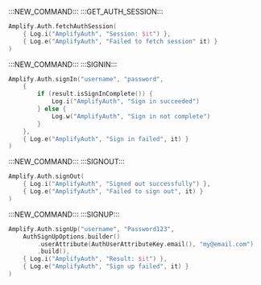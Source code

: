 :::NEW_COMMAND:::
:::GET_AUTH_SESSION:::
```kotlin
Amplify.Auth.fetchAuthSession(
    { Log.i("AmplifyAuth", "Session: $it") },
    { Log.e("AmplifyAuth", "Failed to fetch session" it) }
)
```

:::NEW_COMMAND:::
:::SIGNIN:::
```kotlin
Amplify.Auth.signIn("username", "password",
    {
        if (result.isSignInComplete()) {
            Log.i("AmplifyAuth", "Sign in succeeded")
        } else {
            Log.w("AmplifyAuth", "Sign in not complete")
        }
    },
    { Log.e("AmplifyAuth", "Sign in failed", it) }
)
```
:::NEW_COMMAND:::
:::SIGNOUT:::
```kotlin
Amplify.Auth.signOut(
    { Log.i("AmplifyAuth", "Signed out successfully") },
    { Log.e("AmplifyAuth", "Failed to sign out", it) }
)
```
:::NEW_COMMAND:::
:::SIGNUP:::
```kotlin
Amplify.Auth.signUp("username", "Password123",
    AuthSignUpOptions.builder()
        .userAttribute(AuthUserAttributeKey.email(), "my@email.com")
        .build(),
    { Log.i("AmplifyAuth", "Result: $it") },
    { Log.e("AmplifyAuth", "Sign up failed", it) }
)
```
